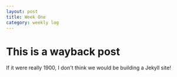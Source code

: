```yaml
---
layout: post 
title: Week One 
category: weekly log
---
```


# This is a wayback post

If it were really 1900, I don't think we would be building a Jekyll site!
